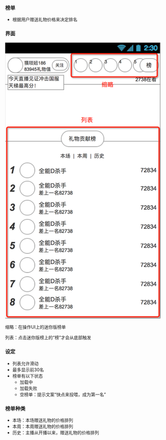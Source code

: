 ### 榜单
* 根据用户赠送礼物价格来决定排名


### 界面
![榜单](img/ranking.png)

缩略：在操作UI上的迷你版榜单

列表：点击迷你版榜上的“榜”才会从底部触发

### 设定
* 列表允许滑动
* 最多显示前30名
* 榜单有以下状态
	* 加载中
	* 加载失败
	* 空榜单：提示文案“快点来投喂，成为第一名”

### 榜单种类
* 本场：本场赠送礼物的价格排列
* 本周：本周赠送礼物的价格排列
* 历史：主播从开播以来，赠送礼物的价格排列